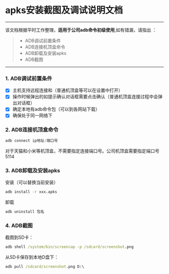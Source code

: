 # apks安装截图及调试说明文档

------

该文档根据平时工作整理，**适用于公司adb命令初级使用**,如有错漏，请指出 ：

> * ADB调试前置条件
> * ADB连接机顶盒命令
> * ADB卸载及安装apks
> * ADB截图

------

### 1.  ADB调试前置条件
- [x] 主机支持远程连接和（普通机顶盒等可以在设置中打开）
- [x] 操作时候弹出的如提示确认对话框需要点击确认（普通机顶盒连接过程中会弹出对话框）
- [x] 确定本地有adb命令包（可以到各网站下载）
- [x] 确保处于同一网络下

### 2. ADB连接机顶盒命令
```cmd
adb connect ip地址:端口号
```
对于天猫和小米等机顶盒，不需要指定连接端口号。公司机顶盒需要指定端口号5114 

### 3. ADB卸载及安装apks
安装（可以替换当前安装）
```cmd
adb install -r xxx.apks
```
卸载
```cmd
adb uninstall 包名
```

### 4. ADB截图
截图到SD卡：
```cmd
adb shell /system/bin/screencap -p /sdcard/screenshot.png
```

从SD卡保存到本地D盘下：
```cmd
adb pull /sdcard/screenshot.png D:\
```
